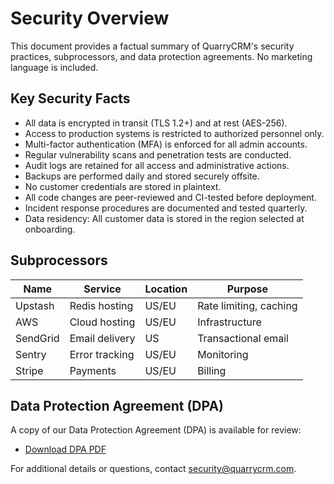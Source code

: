 # Security Overview

This document provides a factual summary of QuarryCRM's security practices, subprocessors, and data protection agreements. No marketing language is included.

## Key Security Facts

- All data is encrypted in transit (TLS 1.2+) and at rest (AES-256).
- Access to production systems is restricted to authorized personnel only.
- Multi-factor authentication (MFA) is enforced for all admin accounts.
- Regular vulnerability scans and penetration tests are conducted.
- Audit logs are retained for all access and administrative actions.
- Backups are performed daily and stored securely offsite.
- No customer credentials are stored in plaintext.
- All code changes are peer-reviewed and CI-tested before deployment.
- Incident response procedures are documented and tested quarterly.
- Data residency: All customer data is stored in the region selected at onboarding.

## Subprocessors

| Name     | Service        | Location | Purpose                |
| -------- | -------------- | -------- | ---------------------- |
| Upstash  | Redis hosting  | US/EU    | Rate limiting, caching |
| AWS      | Cloud hosting  | US/EU    | Infrastructure         |
| SendGrid | Email delivery | US       | Transactional email    |
| Sentry   | Error tracking | US/EU    | Monitoring             |
| Stripe   | Payments       | US/EU    | Billing                |

## Data Protection Agreement (DPA)

A copy of our Data Protection Agreement (DPA) is available for review:

- [Download DPA PDF](https://quarrycrm.com/legal/dpa.pdf)

For additional details or questions, contact security@quarrycrm.com.
